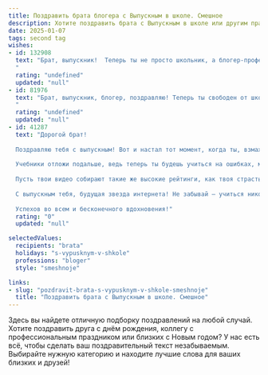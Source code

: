 ```yaml
---
title: Поздравить брата блогера с Выпускным в школе. Смешное
description: Хотите поздравить брата с Выпускным в школе или другим праздником? Наш ИИ создаст незабываемое поздравление, а вы обязательно выделитесь среди других.  
date: 2025-01-07
tags: second tag
wishes:
- id: 132908
  text: "Брат, выпускник!  Теперь ты не просто школьник, а блогер-профессионал!  Главное, чтобы твои подписчики платили за просмотры лучше, чем за школьные обеды.  Пусть жизнь после школы будет яркой, успешной и, конечно же, вирусной!  Поздравляю!
  "
  rating: "undefined"
  updated: "null"
- id: 81976
  text: "Брат, выпускник, блогер, поздравляю! Теперь ты свободен от школьных мук и готов покорять интернет своим контентом. Только помни, что настоящая слава - это не только лайки, но и умение готовить завтрак, 😜  Удачи в твоем блогерском пути, пусть твои видео будут смешными, а подписчики - бесконечными!  🎉
  "
  rating: "undefined"
  updated: "null"
- id: 41287
  text: "Дорогой брат!
  
  Поздравляю тебя с выпускным! Вот и настал тот момент, когда ты, взмахнув дипломом, покидаешь стены школы. Теперь с этого дня ты официально блогер – за тобой закрепляется право украшать интернет чудесными моментами своей жизни!
  
  Учебники отложи подальше, ведь теперь ты будешь учиться на ошибках, многоразово записывая «это не пойдет в ленту»! Пусть за тобой стоят миллионы просмотров, лайков и подписчиков, а скучные уроки останутся только в воспоминаниях.
  
  Пусть твои видео собирают такие же высокие рейтинги, как твоя страсть к еде и челенджам! Желаю креативных идей, веселых коллабораций и, конечно, побольше вкусняшек в кадре (и вне его)!
  
  С выпускным тебя, будущая звезда интернета! Не забывай — учиться никогда не поздно, особенно если уроки ведут твои подписчики!
  
  Успехов во всем и бесконечного вдохновения!"
  rating: "0"
  updated: "null"

selectedValues:
  recipients: "brata"
  holidays: "s-vypusknym-v-shkole"
  professions: "bloger"
  style: "smeshnoje"

links:
- slug: "pozdravit-brata-s-vypusknym-v-shkole-smeshnoje"
  title: "Поздравить брата с Выпускным в школе. Смешное"
---
```


Здесь вы найдете отличную подборку поздравлений на любой случай. 
Хотите поздравить друга с днём рождения, коллегу с профессиональным праздником или близких с Новым годом? У нас есть всё, чтобы сделать ваш поздравительный текст незабываемым. Выбирайте нужную категорию и находите лучшие слова для ваших близких и друзей!
